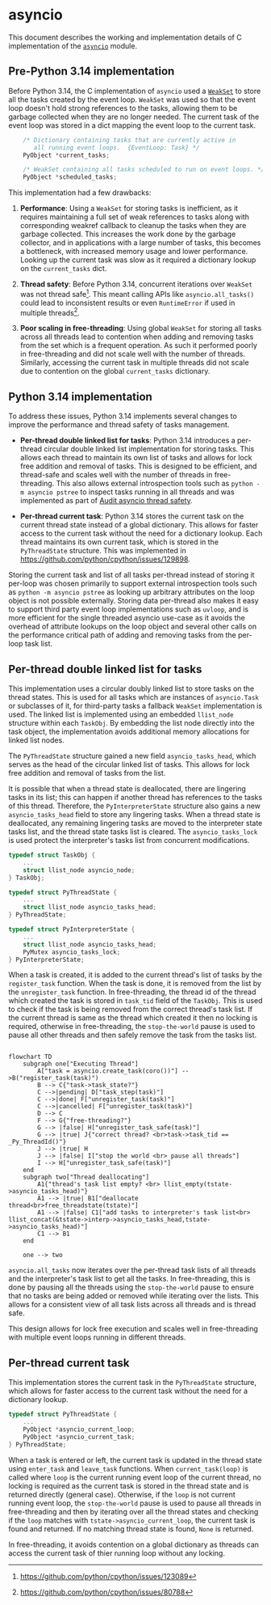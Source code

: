 asyncio
=======


This document describes the working and implementation details of C
implementation of the
[`asyncio`](https://docs.python.org/3/library/asyncio.html) module.


## Pre-Python 3.14 implementation

Before Python 3.14, the C implementation of `asyncio` used a
[`WeakSet`](https://docs.python.org/3/library/weakref.html#weakref.WeakSet)
to store all the tasks created by the event loop. `WeakSet` was used
so that the event loop doesn't hold strong references to the tasks,
allowing them to be garbage collected when they are no longer needed.
The current task of the event loop was stored in a dict mapping the
event loop to the current task.

```c
    /* Dictionary containing tasks that are currently active in
       all running event loops.  {EventLoop: Task} */
    PyObject *current_tasks;

    /* WeakSet containing all tasks scheduled to run on event loops. */
    PyObject *scheduled_tasks;
```

This implementation had a few drawbacks:

1. **Performance**: Using a `WeakSet` for storing tasks is
inefficient, as it requires maintaining a full set of weak references
to tasks along with corresponding weakref callback to cleanup the
tasks when they are garbage collected.  This increases the work done
by the garbage collector, and in applications with a large number of
tasks, this becomes a bottleneck, with increased memory usage and
lower performance. Looking up the current task was slow as it required
a dictionary lookup on the `current_tasks` dict.

2. **Thread safety**: Before Python 3.14, concurrent iterations over
`WeakSet` was not thread safe[^1]. This meant calling APIs like
`asyncio.all_tasks()` could lead to inconsistent results or even
`RuntimeError` if used in multiple threads[^2].

3. **Poor scaling in free-threading**: Using global `WeakSet` for
storing all tasks across all threads lead to contention when adding
and removing tasks from the set which is a frequent operation. As such
it performed poorly in free-threading and did not scale well with the
number of threads. Similarly, accessing the current task in multiple
threads did not scale due to contention on the global `current_tasks`
dictionary.

## Python 3.14 implementation

To address these issues, Python 3.14 implements several changes to
improve the performance and thread safety of tasks management.

- **Per-thread double linked list for tasks**: Python 3.14 introduces
  a per-thread circular double linked list implementation for
  storing tasks. This allows each thread to maintain its own list of
  tasks and allows for lock free addition and removal of tasks. This
  is designed to be efficient, and thread-safe and scales well with
  the number of threads in free-threading. This also allows external
  introspection tools such as `python -m asyncio pstree` to inspect
  tasks running in all threads and was implemented as part of [Audit
  asyncio thread
  safety](https://github.com/python/cpython/issues/128002).

- **Per-thread current task**: Python 3.14 stores the current task on
  the current thread state instead of a global dictionary. This
  allows for faster access to the current task without the need for
  a dictionary lookup. Each thread maintains its own current task,
  which is stored in the `PyThreadState` structure. This was
  implemented in https://github.com/python/cpython/issues/129898.

Storing the current task and list of all tasks per-thread instead of
storing it per-loop was chosen primarily to support external
introspection tools such as `python -m asyncio pstree` as looking up
arbitrary attributes on the loop object is not possible
externally. Storing data per-thread also makes it easy to support
third party event loop implementations such as `uvloop`, and is more
efficient for the single threaded asyncio use-case as it avoids the
overhead of attribute lookups on the loop object and several other
calls on the performance critical path of adding and removing tasks
from the per-loop task list.

## Per-thread double linked list for tasks

This implementation uses a circular doubly linked list to store tasks
on the thread states.  This is used for all tasks which are instances
of `asyncio.Task` or subclasses of it, for third-party tasks a
fallback `WeakSet` implementation is used. The linked list is
implemented using an embedded `llist_node` structure within each
`TaskObj`. By embedding the list node directly into the task object,
the implementation avoids additional memory allocations for linked
list nodes.

The `PyThreadState` structure gained a new field `asyncio_tasks_head`,
which serves as the head of the circular linked list of tasks. This
allows for lock free addition and removal of tasks from the list.

It is possible that when a thread state is deallocated, there are
lingering tasks in its list; this can happen if another thread has
references to the tasks of this thread. Therefore, the
`PyInterpreterState` structure also gains a new `asyncio_tasks_head`
field to store any lingering tasks. When a thread state is
deallocated, any remaining lingering tasks are moved to the
interpreter state tasks list, and the thread state tasks list is
cleared.  The `asyncio_tasks_lock` is used protect the interpreter's
tasks list from concurrent modifications.

```c
typedef struct TaskObj {
    ...
    struct llist_node asyncio_node;
} TaskObj;

typedef struct PyThreadState {
    ...
    struct llist_node asyncio_tasks_head;
} PyThreadState;

typedef struct PyInterpreterState {
    ...
    struct llist_node asyncio_tasks_head;
    PyMutex asyncio_tasks_lock;
} PyInterpreterState;
```

When a task is created, it is added to the current thread's list of
tasks by the `register_task` function. When the task is done, it is
removed from the list by the `unregister_task` function. In
free-threading, the thread id of the thread which created the task is
stored in `task_tid` field of the `TaskObj`. This is used to check if
the task is being removed from the correct thread's task list. If the
current thread is same as the thread which created it then no locking
is required, otherwise in free-threading, the `stop-the-world` pause
is used to pause all other threads and then safely remove the task
from the tasks list.

```mermaid

flowchart TD
    subgraph one["Executing Thread"]
        A["task = asyncio.create_task(coro())"] -->B("register_task(task)")
        B --> C{"task->task_state?"}
        C -->|pending| D["task_step(task)"]
        C -->|done| F["unregister_task(task)"]
        C -->|cancelled| F["unregister_task(task)"]
        D --> C
        F --> G{"free-threading?"}
        G --> |false| H["unregister_task_safe(task)"]
        G --> |true| J{"correct thread? <br>task->task_tid == _Py_ThreadId()"}
        J --> |true| H
        J --> |false| I["stop the world <br> pause all threads"]
        I --> H["unregister_task_safe(task)"]
    end
    subgraph two["Thread deallocating"]
        A1{"thread's task list empty? <br> llist_empty(tstate->asyncio_tasks_head)"}
        A1 --> |true| B1["deallocate thread<br>free_threadstate(tstate)"]
        A1 --> |false| C1["add tasks to interpreter's task list<br> llist_concat(&tstate->interp->asyncio_tasks_head,tstate->asyncio_tasks_head)"]
        C1 --> B1
    end

    one --> two
```

`asyncio.all_tasks` now iterates over the per-thread task lists of all
threads and the interpreter's task list to get all the tasks. In
free-threading, this is done by pausing all the threads using the
`stop-the-world` pause to ensure that no tasks are being added or
removed while iterating over the lists. This allows for a consistent
view of all task lists across all threads and is thread safe.

This design allows for lock free execution and scales well in
free-threading with multiple event loops running in different threads.

## Per-thread current task

This implementation stores the current task in the `PyThreadState`
structure, which allows for faster access to the current task without
the need for a dictionary lookup.

```c
typedef struct PyThreadState {
    ...
    PyObject *asyncio_current_loop;
    PyObject *asyncio_current_task;
} PyThreadState;
```

When a task is entered or left, the current task is updated in the
thread state using `enter_task` and `leave_task` functions. When
`current_task(loop)` is called where `loop` is the current running
event loop of the current thread, no locking is required as the
current task is stored in the thread state and is returned directly
(general case). Otherwise, if the `loop` is not current running event
loop, the `stop-the-world` pause is used to pause all threads in
free-threading and then by iterating over all the thread states and
checking if the `loop` matches with `tstate->asyncio_current_loop`,
the current task is found and returned. If no matching thread state is
found, `None` is returned.

In free-threading, it avoids contention on a global dictionary as
threads can access the current task of thier running loop without any
locking.


[^1]: https://github.com/python/cpython/issues/123089
[^2]: https://github.com/python/cpython/issues/80788